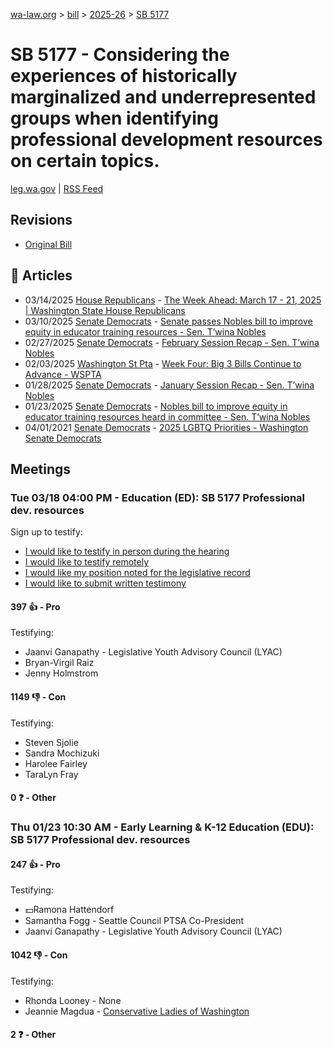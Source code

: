 [wa-law.org](/) > [bill](/bill/) > [2025-26](/bill/2025-26/) > [SB 5177](/bill/2025-26/sb/5177/)

# SB 5177 - Considering the experiences of historically marginalized and underrepresented groups when identifying professional development resources on certain topics.
[leg.wa.gov](https://app.leg.wa.gov/billsummary?BillNumber=5177&Year=2025&Initiative=false) | [RSS Feed](./rss.xml)

## Revisions
* [Original Bill](1/)

## 📰 Articles
* 03/14/2025 [House Republicans](/org/house_republicans/) - [The Week Ahead: March 17 - 21, 2025 | Washington State House Republicans](https://houserepublicans.wa.gov/week/the-week-ahead-march-17-21-2025/#:~:text=SB%205177)
* 03/10/2025 [Senate Democrats](/org/senate_democrats/) - [Senate passes Nobles bill to improve equity in educator training resources - Sen. T’wina Nobles](https://senatedemocrats.wa.gov/nobles/2025/03/10/senate-passes-nobles-bill-to-improve-equity-in-educator-training-resources/#:~:text=Senate%20Bill%205177)
* 02/27/2025 [Senate Democrats](/org/senate_democrats/) - [February Session Recap - Sen. T’wina Nobles](https://senatedemocrats.wa.gov/nobles/2025/02/26/february-session-recap-2/#:~:text=SB%205177)
* 02/03/2025 [Washington St Pta](/org/washington_st_pta/) - [Week Four: Big 3 Bills Continue to Advance - WSPTA](https://www.wastatepta.org/week-four-big-3-bills-continue-to-advance/#:~:text=SB%205177)
* 01/28/2025 [Senate Democrats](/org/senate_democrats/) - [January Session Recap - Sen. T’wina Nobles](https://senatedemocrats.wa.gov/nobles/2025/01/28/january-session-recap-2/#:~:text=SB%205177)
* 01/23/2025 [Senate Democrats](/org/senate_democrats/) - [Nobles bill to improve equity in educator training resources heard in committee - Sen. T’wina Nobles](https://senatedemocrats.wa.gov/nobles/2025/01/23/nobles-bill-to-improve-equity-in-educator-training-resources-heard-in-committee/#:~:text=Senate%20Bill%205177)
* 04/01/2021 [Senate Democrats](/org/senate_democrats/) - [2025 LGBTQ Priorities - Washington Senate Democrats](https://senatedemocrats.wa.gov/lgbtq2025priorities/#:~:text=Senate%20Bill%205177)

## Meetings
### Tue 03/18 04:00 PM - Education (ED): SB 5177 Professional dev. resources
Sign up to testify:
* [I would like to testify in person during the hearing](https://app.leg.wa.gov/csi/Testifier/Add?chamber=House&mId=33013&aId=165814&caId=26485&tId=1)
* [I would like to testify remotely](https://app.leg.wa.gov/csi/Testifier/Add?chamber=House&mId=33013&aId=165814&caId=26485&tId=2)
* [I would like my position noted for the legislative record](https://app.leg.wa.gov/csi/Testifier/Add?chamber=House&mId=33013&aId=165814&caId=26485&tId=3)
* [I would like to submit written testimony](https://app.leg.wa.gov/csi/Testifier/Add?chamber=House&mId=33013&aId=165814&caId=26485&tId=4)

#### 397 👍 - Pro
Testifying:
* Jaanvi Ganapathy - Legislative Youth Advisory Council (LYAC)
* Bryan-Virgil Raiz
* Jenny Holmstrom

#### 1149 👎 - Con
Testifying:
* Steven Sjolie
* Sandra Mochizuki
* Harolee Fairley
* TaraLyn Fray

#### 0 ❓ - Other

### Thu 01/23 10:30 AM - Early Learning & K-12 Education (EDU): SB 5177 Professional dev. resources
#### 247 👍 - Pro
Testifying:
* 💵Ramona Hattendorf
* Samantha Fogg - Seattle Council PTSA Co-President
* Jaanvi Ganapathy - Legislative Youth Advisory Council (LYAC)

#### 1042 👎 - Con
Testifying:
* Rhonda Looney - None
* Jeannie Magdua - [Conservative Ladies of Washington](/org/conservative_ladies_of_washington/)

#### 2 ❓ - Other
